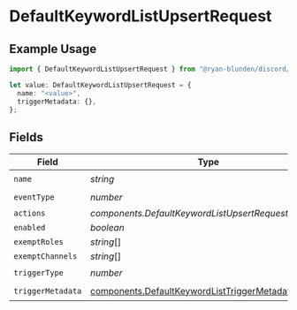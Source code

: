 # DefaultKeywordListUpsertRequest

## Example Usage

```typescript
import { DefaultKeywordListUpsertRequest } from "@ryan-blunden/discord/models/components";

let value: DefaultKeywordListUpsertRequest = {
  name: "<value>",
  triggerMetadata: {},
};
```

## Fields

| Field                                                                                                        | Type                                                                                                         | Required                                                                                                     | Description                                                                                                  |
| ------------------------------------------------------------------------------------------------------------ | ------------------------------------------------------------------------------------------------------------ | ------------------------------------------------------------------------------------------------------------ | ------------------------------------------------------------------------------------------------------------ |
| `name`                                                                                                       | *string*                                                                                                     | :heavy_check_mark:                                                                                           | N/A                                                                                                          |
| `eventType`                                                                                                  | *number*                                                                                                     | :heavy_check_mark:                                                                                           | N/A                                                                                                          |
| `actions`                                                                                                    | *components.DefaultKeywordListUpsertRequestActions*[]                                                        | :heavy_minus_sign:                                                                                           | N/A                                                                                                          |
| `enabled`                                                                                                    | *boolean*                                                                                                    | :heavy_minus_sign:                                                                                           | N/A                                                                                                          |
| `exemptRoles`                                                                                                | *string*[]                                                                                                   | :heavy_minus_sign:                                                                                           | N/A                                                                                                          |
| `exemptChannels`                                                                                             | *string*[]                                                                                                   | :heavy_minus_sign:                                                                                           | N/A                                                                                                          |
| `triggerType`                                                                                                | *number*                                                                                                     | :heavy_check_mark:                                                                                           | N/A                                                                                                          |
| `triggerMetadata`                                                                                            | [components.DefaultKeywordListTriggerMetadata](../../models/components/defaultkeywordlisttriggermetadata.md) | :heavy_check_mark:                                                                                           | N/A                                                                                                          |